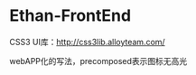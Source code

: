 Ethan-FrontEnd
==============

CSS3 UI库：http://css3lib.alloyteam.com/

webAPP化的写法，precomposed表示图标无高光
<link rel="apple-touch-icon-precomposed" size="57x57" href="/static/images/apple-touch-icon-precomposed.png" />
<link rel="apple-touch-icon-precomposed" size="72x72" href="/static/images/apple-touch-icon-72x72-precomposed.png" />
<link rel="apple-touch-icon-precomposed" size="114x114" href="/static/images/apple-touch-icon-114x114-precomposed.png" />